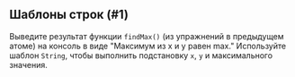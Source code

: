 ## Шаблоны строк (#1)

Выведите результат функции `findMax()` (из упражнений в предыдущем атоме) на консоль в виде "Максимум из x и y равен max." Используйте шаблон `String`, чтобы выполнить подстановку `x`, `y` и максимального значения.